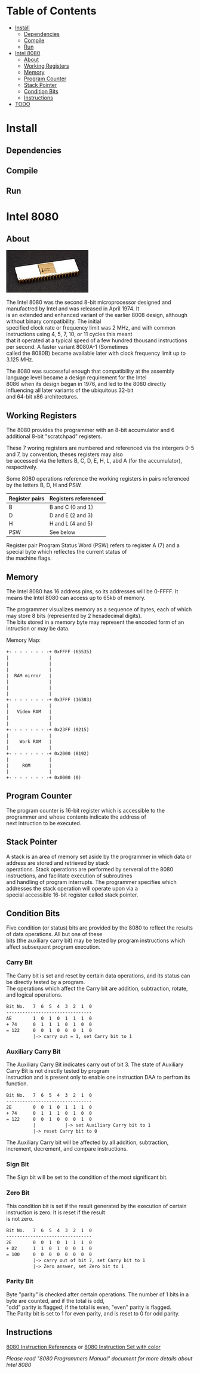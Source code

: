 # Table of Contents

* [Install](#Install)
    * [Dependencies](#Dependencies)
    * [Compile](#Compile)
    * [Run](#Run)
* [Intel 8080](#Intel-8080)
    * [About](#About)
    * [Working Registers](#Working-Registers)
    * [Memory](#Memory)
    * [Program Counter](#Program-Counter)
    * [Stack Pointer](#Stack-Pointer)
    * [Condition Bits](#Condition-Bits)
    * [Instructions](#Instructions)
* [TODO](#TODO)

# Install
## Dependencies
## Compile
## Run

# Intel 8080
## About
![](images/intel_8080.jpg)

The Intel 8080 was the second 8-bit microprocessor designed and manufactred by Intel and was released in April 1974. It  
is an extended and enhanced variant of the earlier 8008 design, although without binary compatibility. The initial  
specified clock rate or frequency limit was 2 MHz, and with common instructions using 4, 5, 7, 10, or 11 cycles this meant  
that it operated at a typical speed of a few hundred thousand instructions per second. A faster variant 8080A-1 (Sometimes  
called the 8080B) became available later with clock frequency limit up to 3.125 MHz.

The 8080 was successful enough that compatibility at the assembly language level became a design requirement for the Intel  
8086 when its design began in 1976, and led to the 8080 directly influencing all later variants of the ubiquitous 32-bit  
and 64-bit x86 architectures.

## Working Registers
The 8080 provides the programmer with an 8-bit accumulator and 6 additional 8-bit "scratchpad" registers.

These 7 woring registers are numbered and referenced via the intergers 0-5 and 7, by convention, theses registers may also  
be accessed via the letters B, C, D, E, H, L, abd A (for the accumulator), respectively.

Some 8080 operations reference the working registers in pairs referenced by the letters B, D, H and PSW.

| Register pairs | Registers referenced | 
|-|-|
| B   | B and C (0 and 1) |
| D   | D and E (2 and 3) |
| H   | H and L (4 and 5) |
| PSW | See below         |

Register pair Program Status Word (PSW) refers to register A (7) and a special byte which reflectes the current status of  
the machine flags.

## Memory
The Intel 8080 has 16 address pins, so its addresses will be 0-FFFF. It means the Intel 8080 can access up to 65kb of memory.

The programmer visualizes memory as a sequence of bytes, each of which may store 8 bits (represented by 2 hexadecimal digits).  
The bits stored in a memory byte may represent the encoded form of an intruction or may be data.

Memory Map:
```
+- - - - - - - -+ 0xFFFF (65535)
|               |
|               |
|               |
|  RAM mirror   |
|               |
|               |
|               |
+- - - - - - - -+ 0x3FFF (16383)
|               |
|   Video RAM   |
|               |
|               |
+- - - - - - - -+ 0x23FF (9215)
|               |
|    Work RAM   |
|               |
+- - - - - - - -+ 0x2000 (8192)
|               |
|     ROM       |
|               |
+- - - - - - - -+ 0x0000 (0)
```

## Program Counter
The program counter is 16-bit register which is accessible to the programmer and whose contents indicate the address of  
next intruction to be executed.

## Stack Pointer
A stack is an area of memory set aside by the programmer in which data or address are stored and retrieved by stack  
operations. Stack operations are performed by serveral of the 8080 instructions, and facilitate execution of subroutines  
and handling of program interrupts. The programmer specifies which addresses the stack operation will operate upon via a  
special accessible 16-bit register called stack pointer.

## Condition Bits
Five condition (or status) bits are provided by the 8080 to reflect the results of data operations. All but one of these  
bits (the auxiliary carry bit) may be tested by program instructions which affect subsequent program execution.

### Carry Bit
The Carry bit is set and reset by certain data operations, and its status can be directly tested by a program.  
The operations which affect the Carry bit are addition, subtraction, rotate, and logical operations.

```
Bit No.   7  6  5  4  3  2  1  0
--------------------------------
AE        1  0  1  0  1  1  1  0
+ 74      0  1  1  1  0  1  0  0
= 122     0  0  1  0  0  0  1  0
          |-> carry out = 1, set Carry bit to 1
```

### Auxiliary Carry Bit
The Auxiliary Carry Bit indicates carry out of bit 3. The state of Auxiliary Carry Bit is not directly tested by program  
instruction and is present only to enable one instruction DAA to perfrom its function.

```
Bit No.   7  6  5  4  3  2  1  0
--------------------------------
2E        0  0  1  0  1  1  1  0
+ 74      0  1  1  1  0  1  0  0
= 122     0  0  1  0  0  0  1  0
          |           |-> set Auxiliary Carry bit to 1
          |-> reset Carry bit to 0
```

The Auxiliary Carry bit will be affected by all addition, subtraction, increment, decrement, and compare instructions.

### Sign Bit
The Sign bit will be set to the condition of the most significant bit.

### Zero Bit
This condition bit is set if the result generated by the execution of certain instruction is zero. It is reset if the result  
is not zero.

```
Bit No.   7  6  5  4  3  2  1  0
--------------------------------
2E        0  0  1  0  1  1  1  0
+ D2      1  1  0  1  0  0  1  0
= 100     0  0  0  0  0  0  0  0
          |-> carry out of bit 7, set Carry bit to 1
          |-> Zero answer, set Zero bit to 1
```

### Parity Bit
Byte "parity" is checked after certain operations. The number of 1 bits in a byte are counted, and if the total is odd,  
"odd" parity is flagged; if the total is even, "even" parity is flagged.  
The Parity bit is set to 1 for even parity, and is reset to 0 for odd parity.

## Instructions
[8080 Instruction References](http://www.emulator101.com/reference/8080-by-opcode.html) or [8080 Instruction Set with color](http://pastraiser.com/cpu/i8080/i8080_opcodes.html)

_Please read "8080 Programmers Manual" document for more details about Intel 8080_
